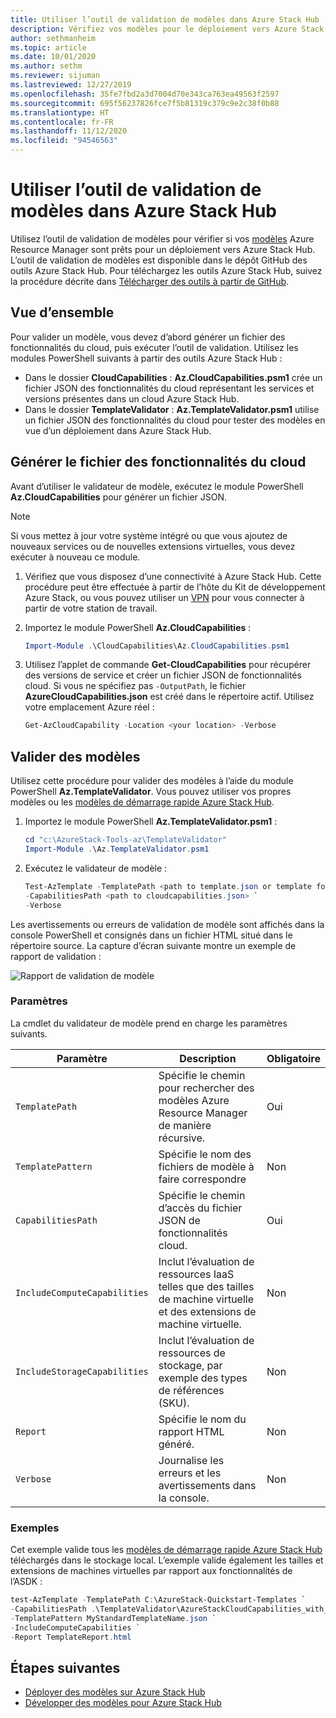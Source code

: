 ```yaml
---
title: Utiliser l’outil de validation de modèles dans Azure Stack Hub
description: Vérifiez vos modèles pour le déploiement vers Azure Stack Hub avec l’outil de validation de modèles.
author: sethmanheim
ms.topic: article
ms.date: 10/01/2020
ms.author: sethm
ms.reviewer: sijuman
ms.lastreviewed: 12/27/2019
ms.openlocfilehash: 35fe7fbd2a3d7004d70e343ca763ea49563f2597
ms.sourcegitcommit: 695f56237826fce7f5b81319c379c9e2c38f0b88
ms.translationtype: HT
ms.contentlocale: fr-FR
ms.lasthandoff: 11/12/2020
ms.locfileid: "94546563"
---
```

# <a name="use-the-template-validation-tool-in-azure-stack-hub"></a>Utiliser l’outil de validation de modèles dans Azure Stack Hub

Utilisez l’outil de validation de modèles pour vérifier si vos [modèles](azure-stack-arm-templates.md) Azure Resource Manager sont prêts pour un déploiement vers Azure Stack Hub. L’outil de validation de modèles est disponible dans le dépôt GitHub des outils Azure Stack Hub. Pour téléchargez les outils Azure Stack Hub, suivez la procédure décrite dans [Télécharger des outils à partir de GitHub](../operator/azure-stack-powershell-download.md).

## <a name="overview"></a>Vue d’ensemble

Pour valider un modèle, vous devez d’abord générer un fichier des fonctionnalités du cloud, puis exécuter l’outil de validation. Utilisez les modules PowerShell suivants à partir des outils Azure Stack Hub :

- Dans le dossier **CloudCapabilities** : **Az.CloudCapabilities.psm1** crée un fichier JSON des fonctionnalités du cloud représentant les services et versions présentes dans un cloud Azure Stack Hub.
- Dans le dossier **TemplateValidator** : **Az.TemplateValidator.psm1** utilise un fichier JSON des fonctionnalités du cloud pour tester des modèles en vue d’un déploiement dans Azure Stack Hub.

## <a name="build-the-cloud-capabilities-file"></a>Générer le fichier des fonctionnalités du cloud

Avant d’utiliser le validateur de modèle, exécutez le module PowerShell **Az.CloudCapabilities** pour générer un fichier JSON.

> [!NOTE]
> Si vous mettez à jour votre système intégré ou que vous ajoutez de nouveaux services ou de nouvelles extensions virtuelles, vous devez exécuter à nouveau ce module.

1. Vérifiez que vous disposez d’une connectivité à Azure Stack Hub. Cette procédure peut être effectuée à partir de l’hôte du Kit de développement Azure Stack, ou vous pouvez utiliser un [VPN](../asdk/asdk-connect.md#connect-to-azure-stack-using-vpn) pour vous connecter à partir de votre station de travail.
2. Importez le module PowerShell **Az.CloudCapabilities** :

    ```powershell
    Import-Module .\CloudCapabilities\Az.CloudCapabilities.psm1
    ```

3. Utilisez l’applet de commande **Get-CloudCapabilities** pour récupérer des versions de service et créer un fichier JSON de fonctionnalités cloud. Si vous ne spécifiez pas `-OutputPath`, le fichier **AzureCloudCapabilities.json** est créé dans le répertoire actif. Utilisez votre emplacement Azure réel :

    ```powershell
    Get-AzCloudCapability -Location <your location> -Verbose
    ```

## <a name="validate-templates"></a>Valider des modèles

Utilisez cette procédure pour valider des modèles à l’aide du module PowerShell **Az.TemplateValidator**. Vous pouvez utiliser vos propres modèles ou les [modèles de démarrage rapide Azure Stack Hub](https://github.com/Azure/AzureStack-QuickStart-Templates).

1. Importez le module PowerShell **Az.TemplateValidator.psm1** :

    ```powershell
    cd "c:\AzureStack-Tools-az\TemplateValidator"
    Import-Module .\Az.TemplateValidator.psm1
    ```

2. Exécutez le validateur de modèle :

    ```powershell
    Test-AzTemplate -TemplatePath <path to template.json or template folder> `
    -CapabilitiesPath <path to cloudcapabilities.json> `
    -Verbose
    ```

Les avertissements ou erreurs de validation de modèle sont affichés dans la console PowerShell et consignés dans un fichier HTML situé dans le répertoire source. La capture d’écran suivante montre un exemple de rapport de validation :

![Rapport de validation de modèle](./media/azure-stack-validate-templates/image1.png)

### <a name="parameters"></a>Paramètres

La cmdlet du validateur de modèle prend en charge les paramètres suivants.

| Paramètre | Description | Obligatoire |
| ----- | -----| ----- |
| `TemplatePath` | Spécifie le chemin pour rechercher des modèles Azure Resource Manager de manière récursive. | Oui |
| `TemplatePattern` | Spécifie le nom des fichiers de modèle à faire correspondre | Non |
| `CapabilitiesPath` | Spécifie le chemin d’accès du fichier JSON de fonctionnalités cloud. | Oui |
| `IncludeComputeCapabilities` | Inclut l’évaluation de ressources IaaS telles que des tailles de machine virtuelle et des extensions de machine virtuelle. | Non |
| `IncludeStorageCapabilities` | Inclut l’évaluation de ressources de stockage, par exemple des types de références (SKU). | Non |
| `Report` | Spécifie le nom du rapport HTML généré. | Non |
| `Verbose` | Journalise les erreurs et les avertissements dans la console. | Non|

### <a name="examples"></a>Exemples

Cet exemple valide tous les [modèles de démarrage rapide Azure Stack Hub](https://github.com/Azure/AzureStack-QuickStart-Templates) téléchargés dans le stockage local. L’exemple valide également les tailles et extensions de machines virtuelles par rapport aux fonctionnalités de l’ASDK :

```powershell
test-AzTemplate -TemplatePath C:\AzureStack-Quickstart-Templates `
-CapabilitiesPath .\TemplateValidator\AzureStackCloudCapabilities_with_AddOns_20170627.json `
-TemplatePattern MyStandardTemplateName.json `
-IncludeComputeCapabilities `
-Report TemplateReport.html
```

## <a name="next-steps"></a>Étapes suivantes

- [Déployer des modèles sur Azure Stack Hub](azure-stack-arm-templates.md)
- [Développer des modèles pour Azure Stack Hub](azure-stack-develop-templates.md)
